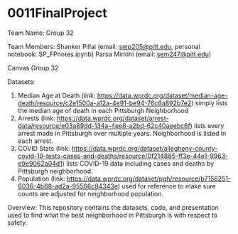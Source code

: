 # 0011FinalProject
Team Name: Group 32

Team Members:
Shanker Pillai (email: smp205@pitt.edu, personal notebook: SP_FPnotes.ipynb)
Parsa Mirlohi (email: sem247@pitt.edu)

Canvas Group 32

Datasets:
1. Median Age at Death (link: https://data.wprdc.org/dataset/median-age-death/resource/c2e1500a-a12a-4e91-be94-76c6a892b7e2) simply lists the median age of death in each Pittsburgh Neighborhood
2. Arrests (link: https://data.wprdc.org/dataset/arrest-data/resource/e03a89dd-134a-4ee8-a2bd-62c40aeebc6f) lists every arrest made in Pittsburgh over multiple years. Neighborhood is listed in each arrest.
3. COVID Stats (link: https://data.wprdc.org/dataset/allegheny-county-covid-19-tests-cases-and-deaths/resource/0f214885-ff3e-44e1-9963-e9e9062a04d1) lists COVID-19 data including cases and deaths by Pittsburgh neighborhood.
4. Population (link: https://data.wprdc.org/dataset/pgh/resource/b7156251-6036-4b68-ad2a-95566c84343e) used for reference to make sure counts are adjusted for neighborhood population.

Overview: This repository contains the datasets, code, and presentation used to find what the best neighborhood in Pittsburgh is with respect to safety.
